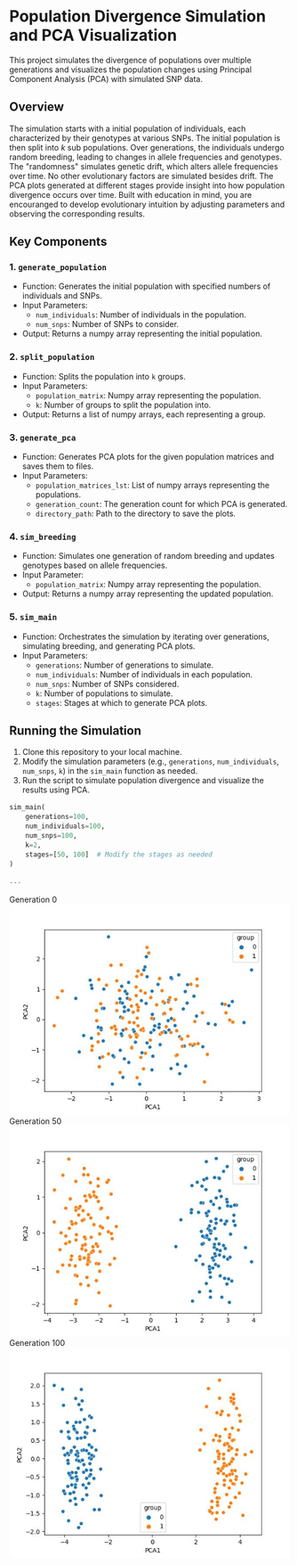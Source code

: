 # Population Divergence Simulation and PCA Visualization

This project simulates the divergence of populations over multiple generations and visualizes the population changes using Principal Component Analysis (PCA) with simulated SNP data.

## Overview

The simulation starts with a initial population of individuals, each characterized by their genotypes at various SNPs. The initial population is then split into _k_ sub populations. Over generations, the individuals undergo random breeding, leading to changes in allele frequencies and genotypes. The "randomness" simulates genetic drift, which alters allele frequencies over time. No other evolutionary factors are simulated besides drift. The PCA plots generated at different stages provide insight into how population divergence occurs over time. Built with education in mind, you are encouranged to develop evolutionary intuition by adjusting parameters and observing the corresponding results.

## Key Components

### 1. `generate_population`

- Function: Generates the initial population with specified numbers of individuals and SNPs.
- Input Parameters:
  - `num_individuals`: Number of individuals in the population.
  - `num_snps`: Number of SNPs to consider.
- Output: Returns a numpy array representing the initial population.

### 2. `split_population`

- Function: Splits the population into `k` groups.
- Input Parameters:
  - `population_matrix`: Numpy array representing the population.
  - `k`: Number of groups to split the population into.
- Output: Returns a list of numpy arrays, each representing a group.

### 3. `generate_pca`

- Function: Generates PCA plots for the given population matrices and saves them to files.
- Input Parameters:
  - `population_matrices_lst`: List of numpy arrays representing the populations.
  - `generation_count`: The generation count for which PCA is generated.
  - `directory_path`: Path to the directory to save the plots.

### 4. `sim_breeding`

- Function: Simulates one generation of random breeding and updates genotypes based on allele frequencies.
- Input Parameter:
  - `population_matrix`: Numpy array representing the population.
- Output: Returns a numpy array representing the updated population.

### 5. `sim_main`

- Function: Orchestrates the simulation by iterating over generations, simulating breeding, and generating PCA plots.
- Input Parameters:
  - `generations`: Number of generations to simulate.
  - `num_individuals`: Number of individuals in each population.
  - `num_snps`: Number of SNPs considered.
  - `k`: Number of populations to simulate.
  - `stages`: Stages at which to generate PCA plots.

## Running the Simulation

1. Clone this repository to your local machine.
2. Modify the simulation parameters (e.g., `generations`, `num_individuals`, `num_snps`, `k`) in the `sim_main` function as needed.
3. Run the script to simulate population divergence and visualize the results using PCA.

```python
sim_main(
    generations=100,
    num_individuals=100,
    num_snps=100,
    k=2,
    stages=[50, 100]  # Modify the stages as needed
)

---
```

Generation 0
![Generation 0](./100-100-100-2/00.jpg)
Generation 50
![Generation 50](./100-100-100-2/50.jpg)
Generation 100
![Generation 100](./100-100-100-2/100.jpg)
